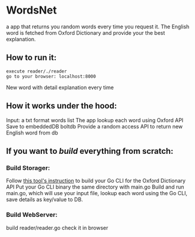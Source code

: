 # WordsNet 
a app that returns you random words every time you request it.
The English word is fetched from Oxford Dictionary and provide your the best explanation.

## How to run it:
```
execute reader/./reader
go to your browser: localhost:8000
```
New word with detail explanation every time

## How it works under the hood:
Input: a txt format words list
The app lookup each word using Oxford API
Save to embeddedDB boltdb
Provide a random access API to return new English word from db

## If you want to *build* everything from scratch:
### Build Storager:
Follow [this tool's instruction](https://github.com/patrickbucher/ox) to build your Go CLI for the Oxford Dictionary API
Put your Go CLI binary the same directory with main.go
Build and run main.go, which will use your input file, lookup each word using the Go CLI, save details as key/value to DB.
### Build WebServer:
build reader/reader.go
check it in browser
